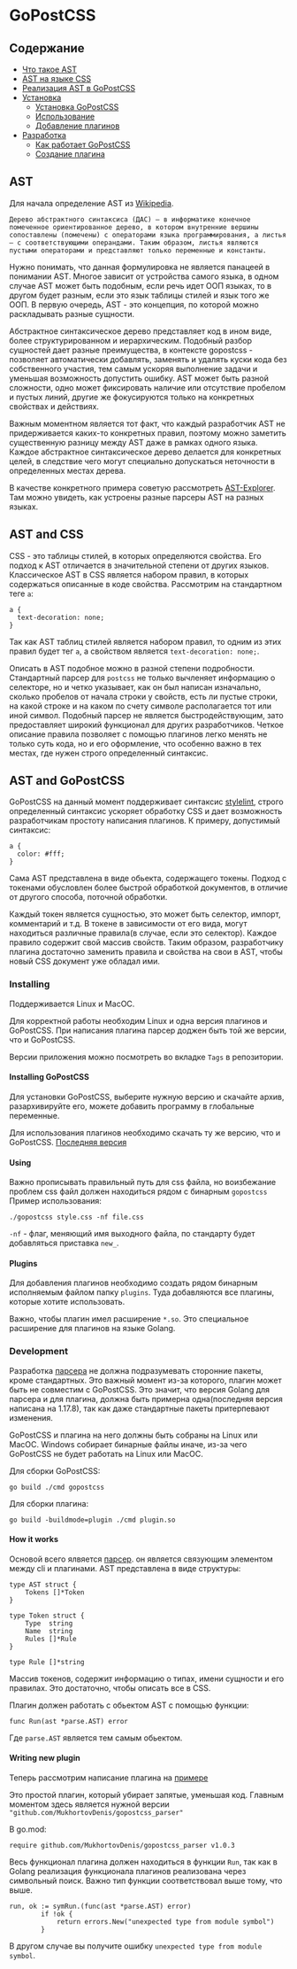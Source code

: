 # GoPostCSS

## Содержание
* [Что такое AST](#ast)
* [AST на языке CSS](#AST-and-CSS)
* [Реализация AST в GoPostCSS](#ast-and-gopostcss)
* [Установка](#installing)
  * [Установка GoPostCSS](#installing-gopostcss)
  * [Использование](#Using)
  * [Добавление плагинов](#plugins)
* [Разработка](#development)
  * [Как работает GoPostCSS](#how-it-works)
  * [Создание плагина](#writing-new-plugin)

## AST

Для начала определение AST из [Wikipedia](https://ru.wikipedia.org/wiki/Абстрактное_синтаксическое_дерево).

`Дерево абстрактного синтаксиса (ДАС) — в информатике конечное помеченное ориентированное дерево, в котором внутренние вершины сопоставлены (помечены) с операторами языка программирования, а листья — с соответствующими операндами. Таким образом, листья являются пустыми операторами и представляют только переменные и константы.`
    
Нужно понимать, что данная формулировка не является панацеей в понимании AST. Многое зависит от устройства самого языка, в одном случае AST может быть подобным, если речь идет ООП языках, то в другом будет разным, если это язык таблицы стилей и язык того же ООП. В первую очередь, AST - это концепция, по которой можно раскладывать разные сущности.

Абстрактное синтаксическое дерево представляет код в ином виде, более структурированном и иерархическим. Подобный разбор сущностей дает разные преимущества, в контексте gopostcss - позволяет автоматически добавлять, заменять и удалять куски кода без собственного участия, тем самым ускоряя выполнение задачи и уменьшая возможность допустить ошибку. AST может быть разной сложности, одно может фиксировать наличие или отсутствие пробелом и пустых линий, другие же фокусируются только на конкретных свойствах и действиях.

Важным моментном является тот факт, что каждый разработчик AST не придерживается каких-то конкретных правил, поэтому можно заметить существенную разницу между AST даже в рамках одного языка. Каждое абстрактное синтаксическое дерево делается для конкретных целей, в следствие чего могут специально допускаться неточности в определенных местах дерева.

В качестве конкретного примера советую рассмотреть [AST-Explorer](https://astexplorer.net). Там можно увидеть, как устроены разные парсеры AST на разных языках.

## AST and CSS

CSS - это таблицы стилей, в которых определяются свойства. Его подход к AST отличается в значительной степени от других языков. Классическое AST в CSS является набором правил, в которых содержаться описанные в коде свойства. Рассмотрим на стандартном теге `а`:
```
a {
  text-decoration: none;
}
```

Так как AST таблиц стилей является набором правил, то одним из этих правил будет тег `a`, а свойством является `text-decoration: none;`. 

Описать в AST подобное можно в разной степени подробности. Стандартный парсер для `postcss` не только вычленяет информацию о селекторе, но и четко указывает, как он был написан изначально, сколько пробелов от начала строки у свойств, есть ли пустые строки, на какой строке и на каком по счету символе располагается тот или иной символ. Подобный парсер не является быстродействующим, зато предоставляет широкий функционал для других разработчиков. Четкое описание правила позволяет с помощью плагинов легко менять не только суть кода, но и его оформление, что особенно важно в тех местах, где нужен строго определенный синтаксис.

## AST and GoPostCSS

GoPostCSS на данный момент поддерживает синтаксис [stylelint](https://stylelint.io), строго определенный синтаксис ускоряет обработку CSS и дает возможность разработчикам простоту написания плагинов. К примеру, допустимый синтаксис:
```
a {
  color: #fff;
}
```
Сама AST представлена в виде обьекта, содержащего токены. Подход с токенами обусловлен более быстрой обработкой документов, в отличие от другого способа, поточной обработки.

Каждый токен является сущностью, это может быть селектор, импорт, комментарий и т.д. В токене в зависимости от его вида, могут находиться различные правила(в случае, если это селектор). Каждое правило содержит свой массив свойств. Таким образом, разработчику плагина достаточно заменить правила и свойства на свои в AST, чтобы новый CSS документ уже обладал ими.

### Installing
Поддерживается Linux и MacOC.

Для корректной работы необходим Linux и одна версия плагинов и GoPostCSS. При написания плагина парсер доджен быть той же версии, что и GoPostCSS.

Версии приложения можно посмотреть во вкладке `Tags` в репозитории.
#### Installing GoPostCSS
Для установки GoPostCSS, выберите нужную версию и скачайте архив, разархивируйте его, можете добавить программу в глобальные переменные.

Для использования плагинов необходимо скачать ту же версию, что и GoPostCSS.
[Последняя версия](https://github.com/MukhortovDenis/gopostcss/tree/v1.0.3)

#### Using

Важно прописывать правильный путь для css файла, но воизбежание проблем css файл должен находиться рядом с бинарным `gopostcss`
Пример использования:
```
./gopostcss style.css -nf file.css
```
`-nf` - флаг, меняющий имя выходного файла, по стандарту будет добавляться приставка `new_`.
#### Plugins

Для добавления плагинов необходимо создать рядом бинарным исполняемым файлом папку `plugins`. Туда добавляются все плагины, которые хотите использовать.

Важно, чтобы плагин имел расширение `*.so`. Это специальное расширение для плагинов на языке Golang.

### Development

Разработка [парсера](https://github.com/MukhortovDenis/gopostcss_parser) не должна подразумевать сторонние пакеты, кроме стандартных. Это важный момент из-за которого, плагин может быть не совместим с GoPostCSS. Это значит, что версия Golang для парсера и для плагина, должна быть примерна одна(последняя версия написана на 1.17.8), так как даже стандартные пакеты притерпевают изменения.

GoPostCSS и плагина на него должны быть собраны на Linux или MacOC. Windows собирает бинарные файлы иначе, из-за чего GoPostCSS не будет работать на Linux или MacOC.

Для сборки GoPostCSS:
```
go build ./cmd gopostcss
```

Для сборки плагина:
```
go build -buildmode=plugin ./cmd plugin.so
```

#### How it works

Основой всего ялвяется [парсер](https://github.com/MukhortovDenis/gopostcss_parser). он является связующим элементом между cli и плагинами.
AST представлена в виде структуры:
```
type AST struct {
	Tokens []*Token
}

type Token struct {
	Type  string
	Name  string
	Rules []*Rule
}

type Rule []*string
```
Массив токенов, содержит информацию о типах, имени сущности и его правилах. Это достаточно, чтобы описать все в CSS.

Плагин должен работать с обьектом AST с помощью функции:
```
func Run(ast *parse.AST) error
```
Где `parse.AST` является тем самым обьектом.

#### Writing new plugin
Теперь рассмотрим написание плагина на [примере](https://github.com/MukhortovDenis/gopostcss_minimize/blob/main/minimize.go)

Это простой плагин, который убирает запятые, уменьшая код. Главным моментом здесь является нужной версии `"github.com/MukhortovDenis/gopostcss_parser"`

В go.mod:
```
require github.com/MukhortovDenis/gopostcss_parser v1.0.3
```

Весь функционал плагина должен находиться в функции `Run`, так как в Golang реализация функционала плагинов реализована через символьный поиск.
Важно тип функции соответствовал выше тому, что выше.
```
run, ok := symRun.(func(ast *parse.AST) error)
		if !ok {
			return errors.New("unexpected type from module symbol")
		}
```
В другом случае вы получите ошибку `unexpected type from module symbol`.

